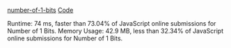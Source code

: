 [number-of-1-bits](https://leetcode.com/problems/number-of-1-bits/)
[Code](./src/easy/numberOf1Bits.js)

Runtime: 74 ms, faster than 73.04% of JavaScript online submissions for Number of 1 Bits.
Memory Usage: 42.9 MB, less than 32.34% of JavaScript online submissions for Number of 1 Bits.
